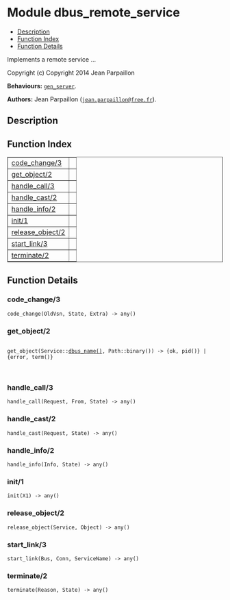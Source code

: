 

# Module dbus_remote_service #
* [Description](#description)
* [Function Index](#index)
* [Function Details](#functions)

Implements a remote service ...

Copyright (c) Copyright 2014 Jean Parpaillon

__Behaviours:__ [`gen_server`](gen_server.md).

__Authors:__ Jean Parpaillon ([`jean.parpaillon@free.fr`](mailto:jean.parpaillon@free.fr)).

<a name="description"></a>

## Description ##
<a name="index"></a>

## Function Index ##


<table width="100%" border="1" cellspacing="0" cellpadding="2" summary="function index"><tr><td valign="top"><a href="#code_change-3">code_change/3</a></td><td></td></tr><tr><td valign="top"><a href="#get_object-2">get_object/2</a></td><td></td></tr><tr><td valign="top"><a href="#handle_call-3">handle_call/3</a></td><td></td></tr><tr><td valign="top"><a href="#handle_cast-2">handle_cast/2</a></td><td></td></tr><tr><td valign="top"><a href="#handle_info-2">handle_info/2</a></td><td></td></tr><tr><td valign="top"><a href="#init-1">init/1</a></td><td></td></tr><tr><td valign="top"><a href="#release_object-2">release_object/2</a></td><td></td></tr><tr><td valign="top"><a href="#start_link-3">start_link/3</a></td><td></td></tr><tr><td valign="top"><a href="#terminate-2">terminate/2</a></td><td></td></tr></table>


<a name="functions"></a>

## Function Details ##

<a name="code_change-3"></a>

### code_change/3 ###

`code_change(OldVsn, State, Extra) -> any()`

<a name="get_object-2"></a>

### get_object/2 ###

<pre><code>
get_object(Service::<a href="#type-dbus_name">dbus_name()</a>, Path::binary()) -&gt; {ok, pid()} | {error, term()}
</code></pre>
<br />

<a name="handle_call-3"></a>

### handle_call/3 ###

`handle_call(Request, From, State) -> any()`

<a name="handle_cast-2"></a>

### handle_cast/2 ###

`handle_cast(Request, State) -> any()`

<a name="handle_info-2"></a>

### handle_info/2 ###

`handle_info(Info, State) -> any()`

<a name="init-1"></a>

### init/1 ###

`init(X1) -> any()`

<a name="release_object-2"></a>

### release_object/2 ###

`release_object(Service, Object) -> any()`

<a name="start_link-3"></a>

### start_link/3 ###

`start_link(Bus, Conn, ServiceName) -> any()`

<a name="terminate-2"></a>

### terminate/2 ###

`terminate(Reason, State) -> any()`


